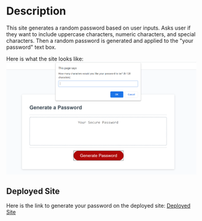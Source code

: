 # Description
This site generates a random password based on user inputs. Asks user if they want to include uppercase characters, numeric characters, and special characters. Then a random password is generated and applied to the "your password" text box. 

Here is what the site looks like:
![Portfolio Site](./Assets/screenshot.png)
## Deployed Site
Here is the link to generate your password on the deployed site: [Deployed Site](https://julesscheil.github.io/Random-Password-Generator/)